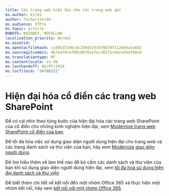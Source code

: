 ```yaml
---
title: Các trang web hiện đại như các trang web gốc
ms.author: kirks
author: Techwriter40
ms.audience: ITPro
ms.topic: article
ROBOTS: NOINDEX, NOFOLLOW
localization_priority: Normal
ms.assetid: ''
ms.openlocfilehash: c1d8635346cbc260d5191878879f1120e6a3a602
ms.sourcegitcommit: 4b7e478ce700c0b781efec3857ac4dce5bdf00c6
ms.translationtype: MT
ms.contentlocale: vi-VN
ms.lasthandoff: 06/07/2019
ms.locfileid: "34760222"
---
```

# <a name="modernize-classic-sharepoint-site"></a>Hiện đại hóa cổ điển các trang web SharePoint

Để có cái nhìn theo từng bước của hiện đại hóa các trang web SharePoint của cổ điển cho những kinh nghiệm hiện đại, xem [Modernize trang web SharePoint cổ điển của bạn](https://docs.microsoft.com/sharepoint/dev/transform/modernize-classic-sites).

Để tối đa hóa việc sử dụng giao diện người dùng hiện đại cho trang web và các trang danh sách và thư viện của bạn, hãy xem [Modernize giao diện người dùng](https://docs.microsoft.com/sharepoint/dev/transform/modernize-userinterface). 

Để tìm hiểu thêm về làm thế nào để bỏ cấm các danh sách và thư viện của bạn khi sử dụng giao diện người dùng hiện đại, xem [tối đa hoá sử dụng hiện đại danh sách và thư viện](https://docs.microsoft.com/sharepoint/dev/transform/modernize-userinterface-lists-and-libraries)

Để biết thêm chi tiết về kết nối đến một nhóm Office 365 và thực hiện một nhóm kết nối, hãy xem [kết nối với một nhóm Office 365](https://docs.microsoft.com/sharepoint/dev/transform/modernize-connect-to-office365-group).
